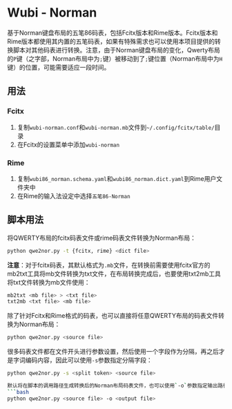 # Wubi - Norman

基于Norman键盘布局的五笔86码表，包括Fcitx版本和Rime版本。Fcitx版本和Rime版本都使用其内置的五笔码表，如果有特殊需求也可以使用本项目提供的转换脚本对其他码表进行转换。注意，由于Norman键盘布局的变化，Qwerty布局的`P`键（之字部，Norman布局中为`;`键）被移动到了`;`键位置（Norman布局中为`H`键）的位置，可能需要适应一段时间。

## 用法

### Fcitx

1. 复制`wubi-norman.conf`和`wubi-norman.mb`文件到`~/.config/fcitx/table/`目录
2. 在Fcitx的设置菜单中添加`wubi-norman`

### Rime

1. 复制`wubi86_norman.schema.yaml`和`wubi86_norman.dict.yaml`到Rime用户文件夹中
2. 在Rime的输入法设定中选择`五笔86-Norman`

## 脚本用法
将QWERTY布局的fcitx码表文件或rime码表文件转换为Norman布局：
```bash
python qwe2nor.py -t {fcitx, rime} <dict file>
```

**注意**：对于fcitx码表，其默认格式为`.mb`文件，在转换前需要使用fcitx官方的mb2txt工具将mb文件转换为txt文件，在布局转换完成后，也要使用txt2mb工具将txt文件转换为mb文件使用：
```bash
mb2txt <mb file> > <txt file>
txt2mb <txt file> <mb file>
```

除了针对Fcitx和Rime格式的码表，也可以直接将任意QWERTY布局的码表文件转换为Norman布局：
```bash
python qwe2nor.py <source file>
```

很多码表文件都在文件开头进行参数设置，然后使用一个字段作为分隔，再之后才是字词编码内容，因此可以使用`-s`参数指定分隔字段：
```bash
python qwe2nor.py -s <split token> <source file>

默认将在脚本的调用路径生成转换后的Norman布局码表文件，也可以使用`-o`参数指定输出路径：
```bash
python qwe2nor.py <source file> -o <output file>
```